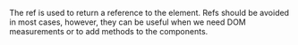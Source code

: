 The ref is used to return a reference to the element. Refs should be avoided in most cases, however, they can be useful when we need DOM measurements or to add methods to the components.